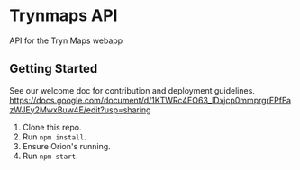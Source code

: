 # Trynmaps API

API for the Tryn Maps webapp

## Getting Started

See our welcome doc for contribution and deployment guidelines.
https://docs.google.com/document/d/1KTWRc4EO63_lDxjcp0mmprgrFPfFazWJEy2MwxBuw4E/edit?usp=sharing

1. Clone this repo.
2. Run `npm install`.
3. Ensure Orion's running.
4. Run `npm start`.
